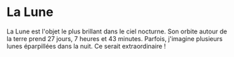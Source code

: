 # La Lune

La Lune est l'objet le plus brillant dans le ciel nocturne. Son orbite autour de
la terre prend 27 jours, 7 heures et 43 minutes. Parfois, j'imagine plusieurs
lunes éparpillées dans la nuit. Ce serait extraordinaire !
